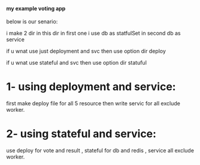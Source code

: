  #### my example voting app

 below is our senario:



i make 2 dir in this dir in first one i use db as statfulSet in second db as service

if u wnat use just deployment and svc then use option dir deploy

if u wnat use stateful and svc then use option dir statuful


 # 1- using deployment and service: 
 
 first make deploy file for all 5 resource then write servic for all exclude worker.


 # 2- using stateful and service: 

use deploy for vote and result , stateful for db and redis , service all exclude worker.
 
